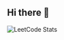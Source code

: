 ## Hi there 👋
![LeetCode Stats](https://leetcard.jacoblin.cool/rajnarayansharma110?theme=light&font=Advent%20Pro&ext=contest)
<!--
**RajSharma1902/RajSharma1902** is a ✨ _special_ ✨ repository because its `README.md` (this file) appears on your GitHub profile.

Here are some ideas to get you started:

- 🔭 I’m currently working on ...
- 🌱 I’m currently learning ...
- 👯 I’m looking to collaborate on ...
- 🤔 I’m looking for help with ...
- 💬 Ask me about ...
- 📫 How to reach me: ...
- 😄 Pronouns: ...
- ⚡ Fun fact: ...
-->
